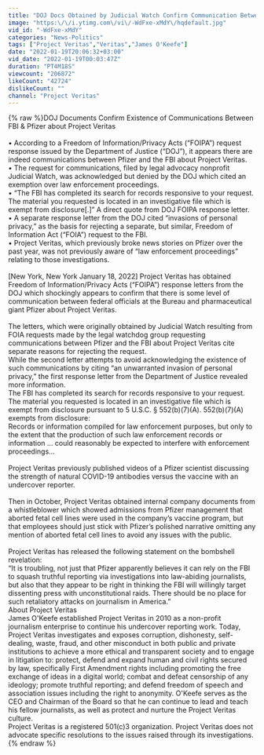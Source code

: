 ```yaml
---
title: "DOJ Docs Obtained by Judicial Watch Confirm Communication Between FBI & Pfizer about Project Veritas"
image: "https:\/\/i.ytimg.com\/vi\/-WdFxe-xMdY\/hqdefault.jpg"
vid_id: "-WdFxe-xMdY"
categories: "News-Politics"
tags: ["Project Veritas","Veritas","James O'Keefe"]
date: "2022-01-19T20:06:32+03:00"
vid_date: "2022-01-19T00:03:47Z"
duration: "PT4M18S"
viewcount: "206872"
likeCount: "42724"
dislikeCount: ""
channel: "Project Veritas"
---
```

{% raw %}DOJ Documents Confirm Existence of Communications Between FBI &amp; Pfizer about Project Veritas<br /><br />• According to a Freedom of Information/Privacy Acts (“FOIPA”) request response issued by the Department of Justice (“DOJ”), it appears there are indeed communications between Pfizer and the FBI about Project Veritas.<br />• The request for communications, filed by legal advocacy nonprofit Judicial Watch, was acknowledged but denied by the DOJ which cited an exemption over law enforcement proceedings.<br />• “The FBI has completed its search for records responsive to your request.  The material you requested is located in an investigative file which is exempt from disclosure[.]” A direct quote from DOJ FOIPA response letter.<br />• A separate response letter from the DOJ cited “invasions of personal privacy,” as the basis for rejecting a separate, but similar, Freedom of Information Act (“FOIA”) request to the FBI.<br />• Project Veritas, which previously broke news stories on Pfizer over the past year, was not previously aware of “law enforcement proceedings” relating to those investigations.<br /><br />[New York, New York January 18, 2022] Project Veritas has obtained Freedom of Information/Privacy Acts (“FOIPA”) response letters from the DOJ which shockingly appears to confirm that there is some level of communication between federal officials at the Bureau and pharmaceutical giant Pfizer about Project Veritas.<br /><br />The letters, which were originally obtained by Judicial Watch resulting from FOIA requests made by the legal watchdog group requesting communications between Pfizer and the FBI about Project Veritas cite separate reasons for rejecting the request.<br />While the second letter attempts to avoid acknowledging the existence of such communications by citing “an unwarranted invasion of personal privacy,” the first response letter from the Department of Justice revealed more information.<br />The FBI has completed its search for records responsive to your request. The material you requested is located in an investigative file which is exempt from disclosure pursuant to 5 U.S.C. § 552(b)(7)(A). 552(b)(7)(A) exempts from disclosure: <br />Records or information compiled for law enforcement purposes, but only to the extent that the production of such law enforcement records or information ... could reasonably be expected to interfere with enforcement proceedings...<br /><br />Project Veritas previously published videos of a Pfizer scientist discussing the strength of natural COVID-19 antibodies versus the vaccine with an undercover reporter.<br /><br />Then in October, Project Veritas obtained internal company documents from a whistleblower which showed admissions from Pfizer management that aborted fetal cell lines were used in the company’s vaccine program, but that employees should just stick with Pfizer’s polished narrative omitting any mention of aborted fetal cell lines to avoid any issues with the public.<br /><br />Project Veritas has released the following statement on the bombshell revelation:<br />“It is troubling, not just that Pfizer apparently believes it can rely on the FBI to squash truthful reporting via investigations into law-abiding journalists, but also that they appear to be right in thinking the FBI will willingly target dissenting press with unconstitutional raids.  There should be no place for such retaliatory attacks on journalism in America.”<br />About Project Veritas<br />James O'Keefe established Project Veritas in 2010 as a non-profit journalism enterprise to continue his undercover reporting work. Today, Project Veritas investigates and exposes corruption, dishonesty, self-dealing, waste, fraud, and other misconduct in both public and private institutions to achieve a more ethical and transparent society and to engage in litigation to: protect, defend and expand human and civil rights secured by law, specifically First Amendment rights including promoting the free exchange of ideas in a digital world; combat and defeat censorship of any ideology; promote truthful reporting; and defend freedom of speech and association issues including the right to anonymity. O'Keefe serves as the CEO and Chairman of the Board so that he can continue to lead and teach his fellow journalists, as well as protect and nurture the Project Veritas culture.  <br />Project Veritas is a registered 501(c)3 organization. Project Veritas does not advocate specific resolutions to the issues raised through its investigations.{% endraw %}
